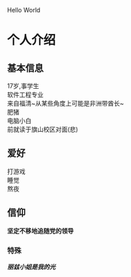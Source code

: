 Hello World  
# 个人介绍  
## 基本信息  
17岁,事学生  
软件工程专业  
来自福清~从某些角度上可能是非洲带酋长~  
肥猪  
电脑小白  
前就读于旗山校区对面(悲)  
## 爱好
打游戏  
睡觉  
熬夜  
## 信仰
**坚定不移地追随党的领导**  
### 特殊
***丽兹小姐是我的光***

